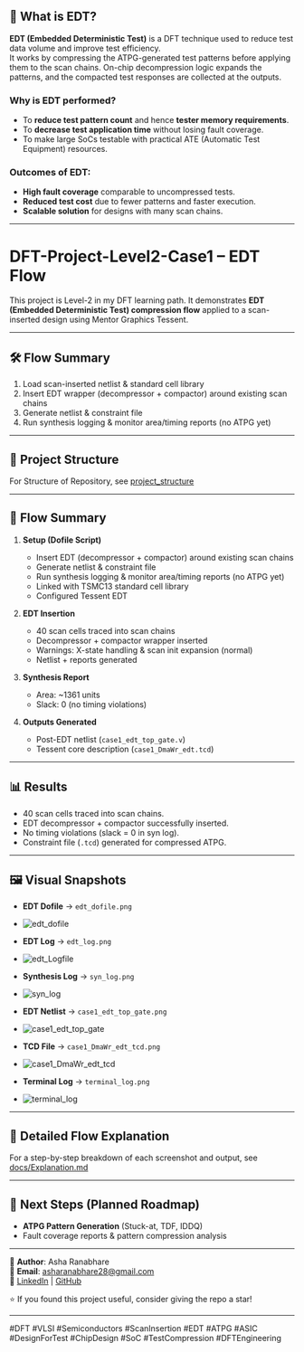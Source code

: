 ## 🔹 What is EDT?
**EDT (Embedded Deterministic Test)** is a DFT technique used to reduce test data volume and improve test efficiency.  
It works by compressing the ATPG-generated test patterns before applying them to the scan chains. On-chip decompression logic expands the patterns, and the compacted test responses are collected at the outputs.  

### Why is EDT performed?
- To **reduce test pattern count** and hence **tester memory requirements**.  
- To **decrease test application time** without losing fault coverage.  
- To make large SoCs testable with practical ATE (Automatic Test Equipment) resources.  

### Outcomes of EDT:
- **High fault coverage** comparable to uncompressed tests.  
- **Reduced test cost** due to fewer patterns and faster execution.  
- **Scalable solution** for designs with many scan chains.

---
# DFT-Project-Level2-Case1 – EDT Flow

This project is Level-2 in my DFT learning path. It demonstrates **EDT (Embedded Deterministic Test) compression flow** applied to a scan-inserted design using Mentor Graphics Tessent.

---

## 🛠️ Flow Summary

1. Load scan-inserted netlist & standard cell library  
2. Insert EDT wrapper (decompressor + compactor) around existing scan chains  
3. Generate netlist & constraint file  
4. Run synthesis logging & monitor area/timing reports (no ATPG yet)

---

## 📂 Project Structure
For Structure of Repository, see 
 [project_structure](https://github.com/asha-0905/DFT-Project---Level2-DFT/blob/main/EDT_Repo_srtucture.pdf)

---

## 🚀 Flow Summary  

1. **Setup (Dofile Script)**  
   - Insert EDT (decompressor + compactor) around existing scan chains
   - Generate netlist & constraint file
   - Run synthesis logging & monitor area/timing reports (no ATPG yet)
   - Linked with TSMC13 standard cell library  
   - Configured Tessent EDT  

2. **EDT Insertion**  
   - 40 scan cells traced into scan chains  
   - Decompressor + compactor wrapper inserted  
   - Warnings: X-state handling & scan init expansion (normal)  
   - Netlist + reports generated  

3. **Synthesis Report**  
   - Area: ~1361 units  
   - Slack: 0 (no timing violations)  

4. **Outputs Generated**  
   - Post-EDT netlist (`case1_edt_top_gate.v`)  
   - Tessent core description (`case1_DmaWr_edt.tcd`)  

---

## 📊 Results

- 40 scan cells traced into scan chains.  
- EDT decompressor + compactor successfully inserted.  
- No timing violations (slack = 0 in syn log).  
- Constraint file (`.tcd`) generated for compressed ATPG.

---

## 🖼️ Visual Snapshots  

- **EDT Dofile** → `edt_dofile.png`
- ![edt_dofile](https://github.com/asha-0905/DFT-Project---Level2-DFT/blob/main/EDT_Dofile.png)
  
- **EDT Log** → `edt_log.png`
- ![edt_Logfile](https://github.com/asha-0905/DFT-Project---Level2-DFT/blob/main/EDT_Logfile.png?raw=true)
  
- **Synthesis Log** → `syn_log.png`
- ![syn_log](https://github.com/asha-0905/DFT-Project---Level2-DFT/blob/main/EDT_Syn_log.png?raw=true)
  
- **EDT Netlist** → `case1_edt_top_gate.png`
- ![case1_edt_top_gate](https://github.com/asha-0905/DFT-Project---Level2-DFT/blob/main/case1_edt_top_gate.png?raw=true)
  
- **TCD File** → `case1_DmaWr_edt_tcd.png`
- ![case1_DmaWr_edt_tcd](https://github.com/asha-0905/DFT-Project---Level2-DFT/blob/main/case1_DmaWr_edt.tcl1.png?raw=true)
  
- **Terminal Log** → `terminal_log.png`
- ![terminal_log](https://github.com/asha-0905/DFT-Project---Level2-DFT/blob/main/terminal.png?raw=true)

---

## 📖 Detailed Flow Explanation
For a step-by-step breakdown of each screenshot and output, see 
 [docs/Explanation.md](https://github.com/asha-0905/DFT-Project---Level2-DFT/blob/main/EDT_Explanation.pdf)
 
---

## 🔮 Next Steps (Planned Roadmap)  

- **ATPG Pattern Generation** (Stuck-at, TDF, IDDQ)  
- Fault coverage reports & pattern compression analysis  

---

👤 **Author**: Asha Ranabhare  
📧 **Email**: asharanabhare28@gmail.com  
🔗 [LinkedIn](#) | [GitHub](#)  

⭐ If you found this project useful, consider giving the repo a star!

---

#DFT #VLSI #Semiconductors #ScanInsertion #EDT #ATPG #ASIC #DesignForTest #ChipDesign #SoC #TestCompression #DFTEngineering

